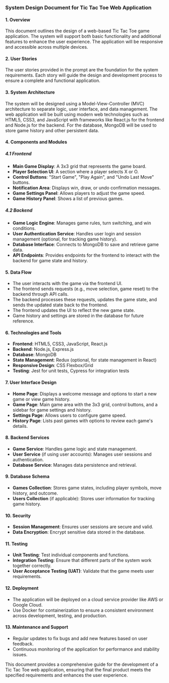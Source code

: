 ### System Design Document for Tic Tac Toe Web Application

#### 1. Overview
This document outlines the design of a web-based Tic Tac Toe game application. The system will support both basic functionality and additional features to enhance the user experience. The application will be responsive and accessible across multiple devices.

#### 2. User Stories
The user stories provided in the prompt are the foundation for the system requirements. Each story will guide the design and development process to ensure a complete and functional application.

#### 3. System Architecture
The system will be designed using a Model-View-Controller (MVC) architecture to separate logic, user interface, and data management. The web application will be built using modern web technologies such as HTML5, CSS3, and JavaScript with frameworks like React.js for the frontend and Node.js for the backend. For the database, MongoDB will be used to store game history and other persistent data.

#### 4. Components and Modules

##### 4.1 Frontend
- **Main Game Display**: A 3x3 grid that represents the game board.
- **Player Selection UI**: A section where a player selects X or O.
- **Control Buttons**: "Start Game", "Play Again", and "Undo Last Move" buttons.
- **Notification Area**: Displays win, draw, or undo confirmation messages.
- **Game Settings Panel**: Allows players to adjust the game speed.
- **Game History Panel**: Shows a list of previous games.

##### 4.2 Backend
- **Game Logic Engine**: Manages game rules, turn switching, and win conditions.
- **User Authentication Service**: Handles user login and session management (optional, for tracking game history).
- **Database Interface**: Connects to MongoDB to save and retrieve game data.
- **API Endpoints**: Provides endpoints for the frontend to interact with the backend for game state and history.

#### 5. Data Flow
- The user interacts with the game via the frontend UI.
- The frontend sends requests (e.g., move selection, game reset) to the backend through API calls.
- The backend processes these requests, updates the game state, and sends the updated state back to the frontend.
- The frontend updates the UI to reflect the new game state.
- Game history and settings are stored in the database for future reference.

#### 6. Technologies and Tools
- **Frontend**: HTML5, CSS3, JavaScript, React.js
- **Backend**: Node.js, Express.js
- **Database**: MongoDB
- **State Management**: Redux (optional, for state management in React)
- **Responsive Design**: CSS Flexbox/Grid
- **Testing**: Jest for unit tests, Cypress for integration tests

#### 7. User Interface Design
- **Home Page**: Displays a welcome message and options to start a new game or view game history.
- **Game Page**: Main game area with the 3x3 grid, control buttons, and a sidebar for game settings and history.
- **Settings Page**: Allows users to configure game speed.
- **History Page**: Lists past games with options to review each game's details.

#### 8. Backend Services
- **Game Service**: Handles game logic and state management.
- **User Service** (if using user accounts): Manages user sessions and authentication.
- **Database Service**: Manages data persistence and retrieval.

#### 9. Database Schema
- **Games Collection**: Stores game states, including player symbols, move history, and outcome.
- **Users Collection** (if applicable): Stores user information for tracking game history.

#### 10. Security
- **Session Management**: Ensures user sessions are secure and valid.
- **Data Encryption**: Encrypt sensitive data stored in the database.

#### 11. Testing
- **Unit Testing**: Test individual components and functions.
- **Integration Testing**: Ensure that different parts of the system work together correctly.
- **User Acceptance Testing (UAT)**: Validate that the game meets user requirements.

#### 12. Deployment
- The application will be deployed on a cloud service provider like AWS or Google Cloud.
- Use Docker for containerization to ensure a consistent environment across development, testing, and production.

#### 13. Maintenance and Support
- Regular updates to fix bugs and add new features based on user feedback.
- Continuous monitoring of the application for performance and stability issues.

This document provides a comprehensive guide for the development of a Tic Tac Toe web application, ensuring that the final product meets the specified requirements and enhances the user experience.